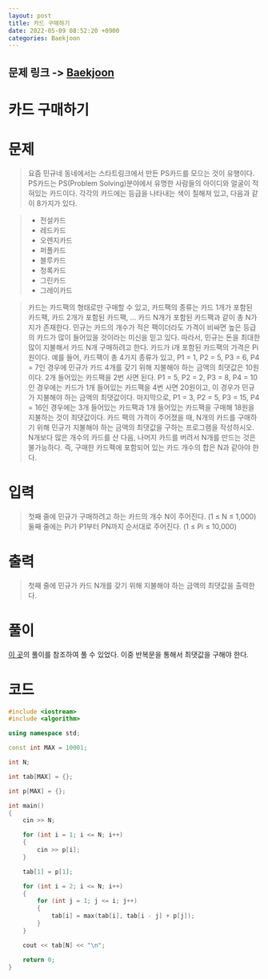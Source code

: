```yaml
---
layout: post
title: 카드 구매하기
date: 2022-05-09 08:52:20 +0900
categories: Baekjoon
---
```


## 문제 링크 -> [Baekjoon](https://www.acmicpc.net/problem/11052)
# 카드 구매하기

# 문제
> 요즘 민규네 동네에서는 스타트링크에서 만든 PS카드를 모으는 것이 유행이다.
PS카드는 PS(Problem Solving)분야에서 유명한 사람들의 아이디와 얼굴이 적혀있는 카드이다. 각각의 카드에는 등급을 나타내는 색이 칠해져 있고, 다음과 같이 8가지가 있다.

> - 전설카드
> - 레드카드
> - 오렌지카드
> - 퍼플카드
> - 블루카드
> - 청록카드
> - 그린카드
> - 그레이카드

> 카드는 카드팩의 형태로만 구매할 수 있고, 카드팩의 종류는 카드 1개가 포함된 카드팩, 카드 2개가 포함된 카드팩, ... 카드 N개가 포함된 카드팩과 같이 총 N가지가 존재한다.
민규는 카드의 개수가 적은 팩이더라도 가격이 비싸면 높은 등급의 카드가 많이 들어있을 것이라는 미신을 믿고 있다. 따라서, 민규는 돈을 최대한 많이 지불해서 카드 N개 구매하려고 한다. 카드가 i개 포함된 카드팩의 가격은 Pi원이다.
예를 들어, 카드팩이 총 4가지 종류가 있고, P1 = 1, P2 = 5, P3 = 6, P4 = 7인 경우에 민규가 카드 4개를 갖기 위해 지불해야 하는 금액의 최댓값은 10원이다. 2개 들어있는 카드팩을 2번 사면 된다.
P1 = 5, P2 = 2, P3 = 8, P4 = 10인 경우에는 카드가 1개 들어있는 카드팩을 4번 사면 20원이고, 이 경우가 민규가 지불해야 하는 금액의 최댓값이다.
마지막으로, P1 = 3, P2 = 5, P3 = 15, P4 = 16인 경우에는 3개 들어있는 카드팩과 1개 들어있는 카드팩을 구매해 18원을 지불하는 것이 최댓값이다.
카드 팩의 가격이 주어졌을 때, N개의 카드를 구매하기 위해 민규가 지불해야 하는 금액의 최댓값을 구하는 프로그램을 작성하시오. N개보다 많은 개수의 카드를 산 다음, 나머지 카드를 버려서 N개를 만드는 것은 불가능하다. 즉, 구매한 카드팩에 포함되어 있는 카드 개수의 합은 N과 같아야 한다.

# 입력
> 첫째 줄에 민규가 구매하려고 하는 카드의 개수 N이 주어진다. (1 ≤ N ≤ 1,000)
둘째 줄에는 Pi가 P1부터 PN까지 순서대로 주어진다. (1 ≤ Pi ≤ 10,000)

# 출력
> 첫째 줄에 민규가 카드 N개를 갖기 위해 지불해야 하는 금액의 최댓값을 출력한다.

# 풀이
[이 곳](https://yabmoons.tistory.com/522)의 풀이를 참조하여 풀 수 있었다. 이중 반복문을 통해서 최댓값을 구해야 한다.

# 코드
```c++
#include <iostream>
#include <algorithm>

using namespace std;

const int MAX = 10001;

int N;

int tab[MAX] = {};

int p[MAX] = {};

int main()
{
	cin >> N;

	for (int i = 1; i <= N; i++)
	{
		cin >> p[i];
	}

	tab[1] = p[1];

	for (int i = 2; i <= N; i++)
	{
		for (int j = 1; j <= i; j++)
		{
			tab[i] = max(tab[i], tab[i - j] + p[j]);
		}
	}

	cout << tab[N] << "\n";

	return 0;
}
```